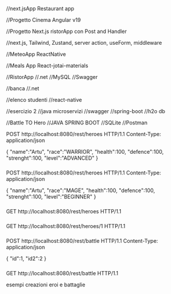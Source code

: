 //next.jsApp Restaurant app

//Progetto Cinema Angular v19

//Progetto Next.js ristorApp con Post and Handler

//next.js, Tailwind, Zustand, server action, useForm, middleware

//MeteoApp
ReactNative

//Meals App
React-jotai-materials

//RistorApp
//.net
//MySQL
//Swagger

//banca
//.net

//elenco studenti
//react-native

//esercizio 2 
//java microservizi
//swagger
//spring-boot
//h2o db

//Battle TO Hero
//JAVA SPRING BOOT
//SQLite
//Postman

POST http://localhost:8080/rest/heroes HTTP/1.1
Content-Type: application/json

{
    "name":"Artu",
    "race":"WARRIOR",
    "health":100,
    "defence":100,
    "strenght":100,
    "level":"ADVANCED"
}
###
POST http://localhost:8080/rest/heroes HTTP/1.1
Content-Type: application/json

{
    "name":"Artu",
    "race":"MAGE",
    "health":100,
    "defence":100,
    "strenght":100,
    "level":"BEGINNER"
}
###
GET http://localhost:8080/rest/heroes HTTP/1.1

###
GET http://localhost:8080/rest/heroes/1 HTTP/1.1

###
POST http://localhost:8080/rest/battle HTTP/1.1
Content-Type: application/json

{
    "id":1,
    "id2":2
}
###
GET http://localhost:8080/rest/battle HTTP/1.1


esempi creazioni eroi e battaglie
